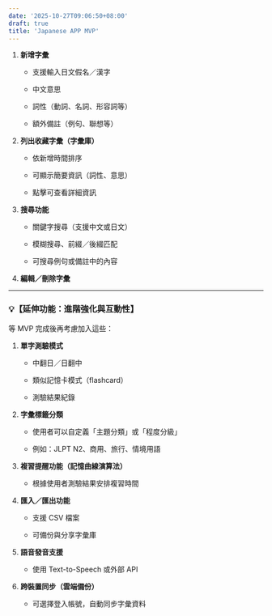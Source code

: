 ```yaml
---
date: '2025-10-27T09:06:50+08:00'
draft: true
title: 'Japanese APP MVP'
---
```


1. **新增字彙**
    
    - 支援輸入日文假名／漢字
        
    - 中文意思
        
    - 詞性（動詞、名詞、形容詞等）
        
    - 額外備註（例句、聯想等）
        
2. **列出收藏字彙（字彙庫）**
    
    - 依新增時間排序
        
    - 可顯示簡要資訊（詞性、意思）
        
    - 點擊可查看詳細資訊
        
3. **搜尋功能**
    
    - 關鍵字搜尋（支援中文或日文）
        
    - 模糊搜尋、前綴／後綴匹配
        
    - 可搜尋例句或備註中的內容
        
4. **編輯／刪除字彙**
    

---

### 💡【延伸功能：進階強化與互動性】

等 MVP 完成後再考慮加入這些：

1. **單字測驗模式**
    
    - 中翻日／日翻中
        
    - 類似記憶卡模式（flashcard）
        
    - 測驗結果紀錄
        
2. **字彙標籤分類**
    
    - 使用者可以自定義「主題分類」或「程度分級」
        
    - 例如：JLPT N2、商用、旅行、情境用語
        
3. **複習提醒功能（記憶曲線演算法）**
    
    - 根據使用者測驗結果安排複習時間
        
4. **匯入／匯出功能**
    
    - 支援 CSV 檔案
        
    - 可備份與分享字彙庫
        
5. **語音發音支援**
    
    - 使用 Text-to-Speech 或外部 API
        
6. **跨裝置同步（雲端備份）**
    
    - 可選擇登入帳號，自動同步字彙資料